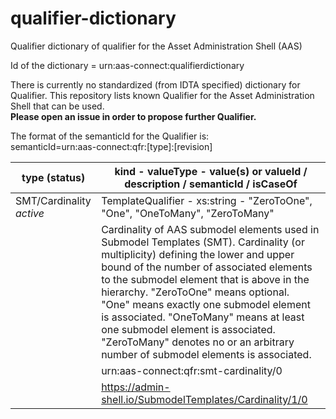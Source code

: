 # qualifier-dictionary
Qualifier dictionary of qualifier for the Asset Administration Shell (AAS)

Id of the dictionary = urn:aas-connect:qualifierdictionary

There is currently no standardized (from IDTA specified) dictionary for Qualifier. 
This repository lists known Qualifier for the Asset Administration Shell that can be used.   
<b>Please open an issue in order to propose further Qualifier.</b>

The format of the semanticId for the Qualifier is:   
semanticId=urn:aas-connect:qfr:[type]:[revision]  


| type (status)                 | kind - valueType - value(s) or valueId / description / semanticId / isCaseOf                           | 
| ----------------------------- | ------------------------------------------------------------------------------------------------------ | 
| SMT/Cardinality *active*      | TemplateQualifier - xs:string - "ZeroToOne", "One", "OneToMany", "ZeroToMany"      
|                               | Cardinality of AAS submodel elements used in Submodel Templates (SMT). Cardinality (or multiplicity) defining the lower and upper bound of the number of associated elements to the submodel element that is above in the hierarchy. "ZeroToOne" means optional. "One" means exactly one submodel element is associated. "OneToMany" means at least one submodel element is associated. "ZeroToMany" denotes no or an arbitrary number of submodel elements is associated.
|                               | urn:aas-connect:qfr:smt-cardinality/0 |
|                               | https://admin-shell.io/SubmodelTemplates/Cardinality/1/0 |   
